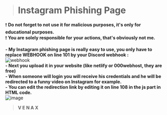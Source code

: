 > # **Instagram Phishing Page**

❗ **Do not forget to not use it for malicious purposes, it's only for educational purposes.**<br/>
❗ **You are solely responsible for your actions, that's obviously not me.**<br/>

**- My Instagram phishing page is really easy to use, you only have to replace WEBHOOK on line 101 by your Discord webhook :**<br/>
![webhook](https://user-images.githubusercontent.com/81310818/123550149-869fee00-d76c-11eb-9938-34a444eb00e1.PNG)<br>
**- Next you upload it in your website (like netlify or 000webhost, they are free)**<br>
**- When someone will login you will receive his credentials and he will be redirected to a funny video on Instagram for example.**<br/>
**- You can edit the redirection link by editing it on line 108 in the js part in HTML code.**<br/>
![image](https://user-images.githubusercontent.com/81310818/123550314-4d1bb280-d76d-11eb-8ca0-cec48b286461.png)<br>

> **V E N A X**
